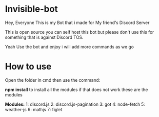 # Invisible-bot

Hey, Everyone This is my Bot that i made for My friend's Discord Server

This is open source you can self host this bot but please don't use this for something that is against Discord TOS.

Yeah Use the bot and enjoy i will add more commands as we go


# How to use

Open the folder in cmd then use the command:

**npm install** to install all the modules if that does not work these are the modules

**Modules:**
1: discord.js
2: discord.js-pagination
3: got
4: node-fetch
5: weather-js
6: mathjs
7: figlet



